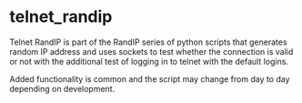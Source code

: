 # telnet_randip
Telnet RandIP is part of the RandIP series of python scripts that generates random IP address and uses sockets to test whether the connection is valid or not with the additional test of logging in to telnet with the default logins.

Added functionality is common and the script may change from day to day depending on development.
